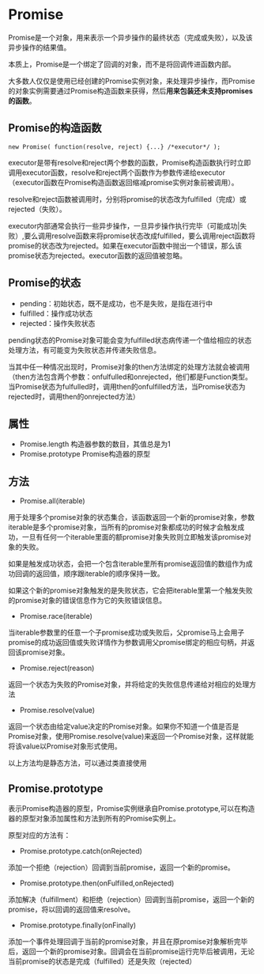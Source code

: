 # Promise
Promise是一个对象，用来表示一个异步操作的最终状态（完成或失败），以及该异步操作的结果值。

本质上，Promise是一个绑定了回调的对象，而不是将回调传进函数内部。

大多数人仅仅是使用已经创建的Promise实例对象，来处理异步操作，而Promise的对象实例需要通过Promise构造函数来获得，然后**用来包装还未支持promises的函数**。

## Promise的构造函数

    new Promise( function(resolve, reject) {...} /*executor*/ );

executor是带有resolve和reject两个参数的函数，Promise构造函数执行时立即调用executor函数，resolve和reject两个函数作为参数传递给executor（executor函数在Promise构造函数返回缩减promise实例对象前被调用）。

resolve和reject函数被调用时，分别将promise的状态改为fulfilled（完成）或rejected（失败）。

executor内部通常会执行一些异步操作，一旦异步操作执行完毕（可能成功|失败）,要么调用resolve函数来将promise状态改成fulfilled，要么调用reject函数将promise的状态改为rejected。如果在executor函数中抛出一个错误，那么该promise状态为rejected。executor函数的返回值被忽略。

## Promise的状态

- pending：初始状态，既不是成功，也不是失败，是指在进行中
- fulfilled：操作成功状态
- rejected：操作失败状态

pending状态的Promise对象可能会变为fulfilled状态病传递一个值给相应的状态处理方法，有可能变为失败状态并传递失败信息。

当其中任一种情况出现时，Promise对象的then方法绑定的处理方法就会被调用（then方法包含两个参数：onfulfulled和onrejected，他们都是Function类型。当Promise状态为fulfulled时，调用then的onfulfilled方法，当Promise状态为rejected时，调用then的onrejected方法）

## 属性
- Promise.length 构造器参数的数目，其值总是为1
- Promise.prototype Promise构造器的原型

## 方法
- Promise.all(iterable) 

用于处理多个promise对象的状态集合，该函数返回一个新的promise对象，参数iterable是多个promise对象，当所有的promise对象都成功的时候才会触发成功，一旦有任何一个iterable里面的额promise对象失败则立即触发该promise对象的失败。

如果是触发成功状态，会把一个包含iterable里所有promise返回值的数组作为成功回调的返回值，顺序跟iterable的顺序保持一致。

如果这个新的promise对象触发的是失败状态，它会把iterable里第一个触发失败的promise对象的错误信息作为它的失败错误信息。
- Promise.race(iterable)

当iterable参数里的任意一个子promise成功或失败后，父promise马上会用子promise的成功返回值或失败详情作为参数调用父promise绑定的相应句柄，并返回该promise对象。

- Promise.reject(reason)

返回一个状态为失败的Promise对象，并将给定的失败信息传递给对相应的处理方法

- Promise.resolve(value)

返回一个状态由给定value决定的Promise对象。如果你不知道一个值是否是Promise对象，使用Promise.resolve(value)来返回一个Promise对象，这样就能将该value以Promise对象形式使用。

以上方法均是静态方法，可以通过类直接使用

## Promise.prototype
表示Promise构造器的原型，Promise实例继承自Promise.prototype,可以在构造器的原型对象添加属性和方法到所有的Promise实例上。

原型对应的方法有：
- Promise.prototype.catch(onRejected)

添加一个拒绝（rejection）回调到当前promise，返回一个新的promise。

- Promise.prototype.then(onFulfilled,onRejected)

添加解决（fulfillment）和拒绝（rejection）回调到当前promise，返回一个新的promise，将以回调的返回值来resolve。

- Promise.prototype.finally(onFinally)

添加一个事件处理回调于当前的promise对象，并且在原promise对象解析完毕后，返回一个新的promise对象。回调会在当前promise运行完毕后被调用，无论当前promise的状态是完成（fulfilled）还是失败（rejected）
